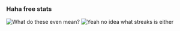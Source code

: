 ### Haha free stats

![What do these even mean?](https://github-readme-stats.vercel.app/api?username=ovenoboyo&show_icons=true&theme=radical)
![Yeah no idea what streaks is either](http://github-readme-streak-stats.herokuapp.com/?user=ovenoboyo&theme=radical)
